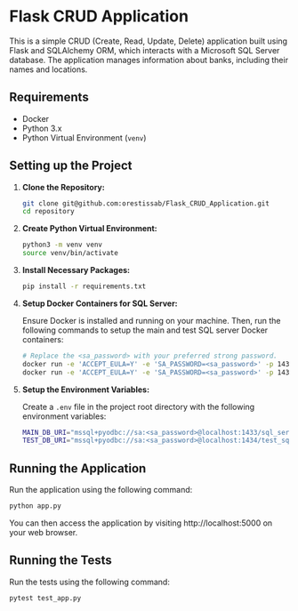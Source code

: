 # Flask CRUD Application

This is a simple CRUD (Create, Read, Update, Delete) application built using Flask and SQLAlchemy ORM, which interacts with a Microsoft SQL Server database. The application manages information about banks, including their names and locations.

## Requirements

- Docker
- Python 3.x
- Python Virtual Environment (`venv`)

## Setting up the Project

1. **Clone the Repository:**
   
    ```bash
    git clone git@github.com:orestissab/Flask_CRUD_Application.git
    cd repository
    ```

2. **Create Python Virtual Environment:**
    
    ```bash
    python3 -m venv venv
    source venv/bin/activate
    ```

3. **Install Necessary Packages:**

    ```bash
    pip install -r requirements.txt
    ```

4. **Setup Docker Containers for SQL Server:**

    Ensure Docker is installed and running on your machine. Then, run the following commands to setup the main and test SQL server Docker containers:

    ```bash
    # Replace the <sa_password> with your preferred strong password.
    docker run -e 'ACCEPT_EULA=Y' -e 'SA_PASSWORD=<sa_password>' -p 1433:1433 --name sql_server -d mcr.microsoft.com/mssql/server
    docker run -e 'ACCEPT_EULA=Y' -e 'SA_PASSWORD=<sa_password>' -p 1434:1433 --name test_sql_server -d mcr.microsoft.com/mssql/server
    ```

5. **Setup the Environment Variables:**

    Create a `.env` file in the project root directory with the following environment variables:

    ```bash
    MAIN_DB_URI="mssql+pyodbc://sa:<sa_password>@localhost:1433/sql_server?driver=ODBC+Driver+17+for+SQL+Server"
    TEST_DB_URI="mssql+pyodbc://sa:<sa_password>@localhost:1434/test_sql_server?driver=ODBC+Driver+17+for+SQL+Server"
    ```

## Running the Application

Run the application using the following command:

```bash
python app.py
```
You can then access the application by visiting http://localhost:5000 on your web browser.

## Running the Tests

Run the tests using the following command:

```bash
pytest test_app.py
```
